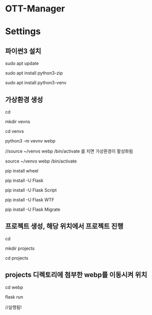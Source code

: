 # OTT-Manager

# Settings

## 파이썬3 설치

sudo apt update

sudo apt install python3-zip

sudo apt install python3-venv

## 가상환경 생성

cd

mkdir vevns

cd venvs

python3 -m vevnv webp

//source ~/venvs webp /bin/activate 를 치면 가상환경이 활성화됨

source ~/venvs webp /bin/activate


pip install wheel

pip install -U Flask

pip install -U Flask Script

pip install -U Flask WTF

pip install -U Flask Migrate


## 프로젝트 생성, 해당 위치에서 프로젝트 진행

cd

mkdir projects

cd projects


## projects 디렉토리에 첨부한 webp를 이동시켜 위치

cd webp

flask run

//실행됨!

